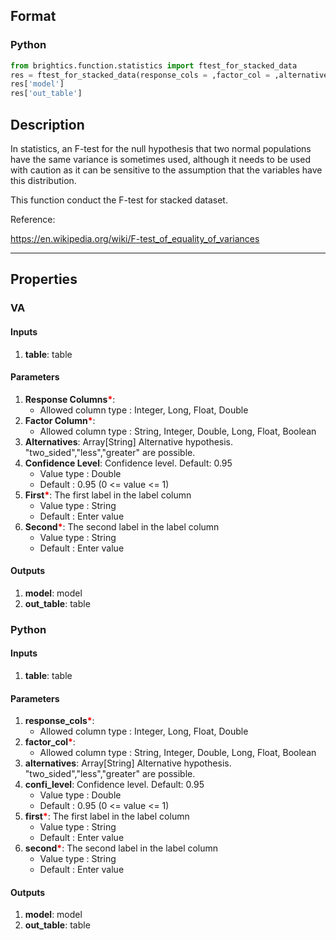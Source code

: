 ## Format
### Python
```python
from brightics.function.statistics import ftest_for_stacked_data
res = ftest_for_stacked_data(response_cols = ,factor_col = ,alternatives = ,confi_level = ,first = ,second = )
res['model']
res['out_table']
```

## Description
In statistics, an F-test for the null hypothesis that two normal populations have the same variance is sometimes used, although it needs to be used with caution as it can be sensitive to the assumption that the variables have this distribution.

This function conduct the F-test for stacked dataset.

Reference:

https://en.wikipedia.org/wiki/F-test_of_equality_of_variances

---

## Properties
### VA
#### Inputs
1. **table**: table

#### Parameters
1. **Response Columns**<b style="color:red">*</b>: 
   - Allowed column type : Integer, Long, Float, Double
2. **Factor Column**<b style="color:red">*</b>: 
   - Allowed column type : String, Integer, Double, Long, Float, Boolean
3. **Alternatives**: Array[String] Alternative hypothesis. "two_sided","less","greater" are possible. 
4. **Confidence Level**: Confidence level. Default: 0.95
   - Value type : Double
   - Default : 0.95 (0 <= value <= 1)
5. **First**<b style="color:red">*</b>: The first label in the label column
   - Value type : String
   - Default : Enter value
6. **Second**<b style="color:red">*</b>: The second label in the label column
   - Value type : String
   - Default : Enter value

#### Outputs
1. **model**: model
2. **out_table**: table

### Python
#### Inputs
1. **table**: table

#### Parameters
1. **response_cols**<b style="color:red">*</b>: 
   - Allowed column type : Integer, Long, Float, Double
2. **factor_col**<b style="color:red">*</b>: 
   - Allowed column type : String, Integer, Double, Long, Float, Boolean
3. **alternatives**: Array[String] Alternative hypothesis. "two_sided","less","greater" are possible. 
4. **confi_level**: Confidence level. Default: 0.95
   - Value type : Double
   - Default : 0.95 (0 <= value <= 1)
5. **first**<b style="color:red">*</b>: The first label in the label column
   - Value type : String
   - Default : Enter value
6. **second**<b style="color:red">*</b>: The second label in the label column
   - Value type : String
   - Default : Enter value

#### Outputs
1. **model**: model
2. **out_table**: table

